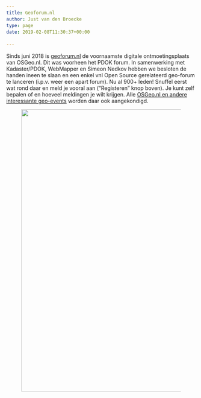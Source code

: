 ```yaml
---
title: Geoforum.nl
author: Just van den Broecke
type: page
date: 2019-02-08T11:30:37+00:00

---
```

Sinds juni 2018 is [geoforum.nl][1] de voornaamste digitale 
ontmoetingsplaats van OSGeo.nl. 
Dit was voorheen het PDOK forum. 
In samenwerking met Kadaster/PDOK, 
WebMapper en Simeon Nedkov hebben we besloten de handen ineen te 
slaan en een enkel vnl Open Source gerelateerd geo-forum te 
lanceren (i.p.v. weer een apart forum). Nu al 900+ leden! Snuffel eerst wat rond daar en meld je vooral aan (&#8220;Registeren&#8221; knop boven). Je kunt zelf bepalen of en hoeveel meldingen je wilt krijgen. Alle [OSGeo.nl en andere interessante geo-events][2] worden daar ook aangekondigd. 

<div class="wp-block-image">
  <figure class="aligncenter"><a href="https://geoforum.nl" target="_blank" rel="noreferrer noopener"><img loading="lazy" width="1024" height="749" src="/photos/2019/02/geoforum-1024x749.jpg" alt="" class="wp-image-2083" srcset="/photos/2019/02/geoforum.jpg 1024w, /photos/2019/02/geoforum-300x219.jpg 300w, /photos/2019/02/geoforum-768x562.jpg 768w, /photos/2019/02/geoforum-150x110.jpg 150w" sizes="(max-width: 1024px) 100vw, 1024px" /></a></figure>
</div>

 [1]: https://geoforum.nl/
 [2]: https://geoforum.nl/c/events